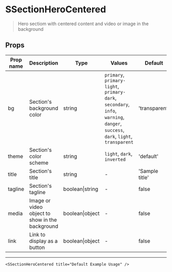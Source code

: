 # SSectionHeroCentered

> Hero sectiom with centered content and video or image in the background

## Props

| Prop name | Description                                     | Type            | Values                                                                                                                          | Default        |
| --------- | ----------------------------------------------- | --------------- | ------------------------------------------------------------------------------------------------------------------------------- | -------------- |
| bg        | Section's background color                      | string          | `primary`, `primary-light`, `primary-dark`, `secondary`, `info`, `warning`, `danger`, `success`, `dark`, `light`, `transparent` | 'transparent'  |
| theme     | Section's color scheme                          | string          | `light`, `dark`, `inverted`                                                                                                     | 'default'      |
| title     | Section's title                                 | string          | -                                                                                                                               | 'Sample title' |
| tagline   | Section's tagline                               | boolean\|string | -                                                                                                                               | false          |
| media     | Image or video object to show in the background | boolean\|object | -                                                                                                                               | false          |
| link      | Link to display as a button                     | boolean\|object | -                                                                                                                               | false          |

---

```vue live
<SSectionHeroCentered title="Default Example Usage" />
```
